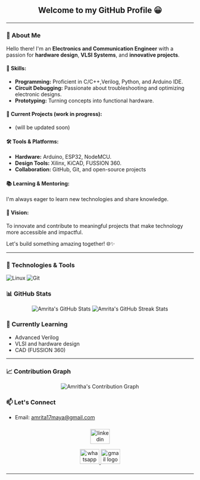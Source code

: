 ## <p align="center"> Welcome to my GitHub Profile 😀 </p>

---

### 👋 About Me  

Hello there! I'm an **Electronics and Communication Engineer** with a passion for **hardware design**, **VLSI Systems**, and **innovative projects**.
  

#### 🔧 Skills:   
- **Programming:** Proficient in C/C++,Verilog, Python, and Arduino IDE.  
- **Circuit Debugging:** Passionate about troubleshooting and optimizing electronic designs.  
- **Prototyping:** Turning concepts into functional hardware.  

#### 🌟 Current Projects (work in progress):   
- (will be updated soon)

#### 🛠️ Tools & Platforms:  
- **Hardware:** Arduino, ESP32, NodeMCU.  
- **Design Tools:** Xilinx, KiCAD, FUSSION 360.  
- **Collaboration:** GitHub, Git, and open-source projects 

#### 📚 Learning & Mentoring:  
I'm always eager to learn new technologies and share knowledge. 

#### 🎯 Vision:  
To innovate and contribute to meaningful projects that make technology more accessible and impactful.  

Let's build something amazing together! 🌐✨  

---

### 🔧 Technologies & Tools
![Linux](https://img.shields.io/badge/Linux-FCC624?style=for-the-badge&logo=linux&logoColor=black)
![Git](https://img.shields.io/badge/Git-F05032?style=for-the-badge&logo=git&logoColor=white)



### 📊 GitHub Stats

<p align="center">
  <img src="https://github-readme-stats.vercel.app/api?username=Amrithamaya&show_icons=true&theme=radical" alt="Amrita's GitHub Stats" />
  <img src="https://github-readme-streak-stats.herokuapp.com?user=Amrithamaya&theme=radical" alt="Amrita's GitHub Streak Stats" />
</p>

### 🌱 Currently Learning

- Advanced Verilog 
- VLSI and hardware design
- CAD (FUSSION 360) 

---

### 📈 Contribution Graph

<p align="center">
  <img src="https://github-readme-activity-graph.vercel.app/graph?username=Amritamaya&theme=react-dark" alt="Amritha's Contribution Graph" />
</p>

### 📫 Let's Connect
- Email: <amrita17maya@gmail.com>

###

<div align="center">
  <a href="https://www.linkedin.com/in/amrita-m-b71318226/"><img src="https://raw.githubusercontent.com/maurodesouza/profile-readme-generator/master/src/assets/icons/social/linkedin/default.svg" width="52" height="40" alt="linkedin logo"  /> </a>
  
  <a href="https://wa.me/+919747981005"><img src="https://raw.githubusercontent.com/maurodesouza/profile-readme-generator/master/src/assets/icons/social/whatsapp/default.svg" width="52" height="40" alt="whatsapp logo"  /> </a>
  <a href="mailto:amrita17maya@gmail.com"><img src="https://raw.githubusercontent.com/maurodesouza/profile-readme-generator/master/src/assets/icons/social/gmail/default.svg" width="52" height="40" alt="gmail logo"  /> </a>

</div>

###


---


